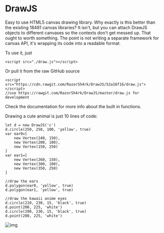 # DrawJS

Easy to use HTML5 canvas drawing library.
Why exactly is this better than the existing 18481 canvas libraries?
It isn't, but you can attach DrawJS objects to different canvases so
the contexts don't get messed up. That ought to worth something.
The point is not writing a separate framework for canvas API, it's 
wrapping its code into a readable format.

To use it, just 

    <script src="./draw.js"></script>

Or pull it from the raw GitHub source

    <script src="https://cdn.rawgit.com/RazorSh4rk/DrawJS/52a16f16/draw.js"></script>
    //use https://rawgit.com/RazorSh4rk/DrawJS/master/draw.js for development

Check the documentation for more info about the built in functions.

Drawing a cute animal is just 10 lines of code:

```
let d = new DrawJS('c')
d.circle(250, 250, 100, 'yellow', true)
var ear0=[
    new Vertex(240, 150),
    new Vertex(200, 100),
    new Vertex(150, 250)
]
var ear1=[
    new Vertex(260, 150),
    new Vertex(300, 100),
    new Vertex(350, 250)
]

//draw the ears
d.polygon(ear0, 'yellow', true)
d.polygon(ear1, 'yellow', true)

//draw the kawaii anime eyes
d.circle(210, 230, 15, 'black', true)
d.point(200, 225, 'white')
d.circle(290, 230, 15, 'black', true)
d.point(280, 225, 'white')
```

![img](https://i.imgur.com/GpSWMKF.png)
